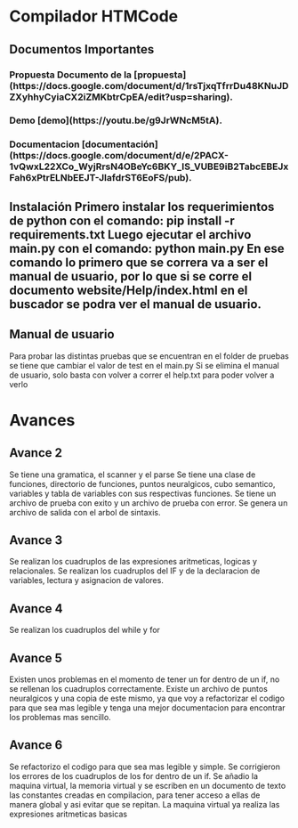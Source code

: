<h1> Compilador HTMCode</h1>
<h2> Documentos Importantes </h2>
<h3> Propuesta </ h3>
Documento de la [propuesta](https://docs.google.com/document/d/1rsTjxqTfrrDu48KNuJDZXyhhyCyiaCX2iZMKbtrCpEA/edit?usp=sharing).
<h3> Demo </ h3>
[demo](https://youtu.be/g9JrWNcM5tA).
<h3> Documentacion </ h3>
[documentación](https://docs.google.com/document/d/e/2PACX-1vQwxL22XCo_WyjRrsN4OBeYc6BKY_IS_VUBE9iB2TabcEBEJxFah6xPtrELNbEEJT-JlafdrST6EoFS/pub).


<h2> Instalación </ h2>
Primero instalar los requerimientos de python con el comando: pip install -r requirements.txt
Luego ejecutar el archivo main.py con el comando: python main.py
En ese comando lo primero que se correra va a ser el manual de usuario, por lo que si se corre el documento website/Help/index.html en el buscador se podra ver el manual de usuario.

<h2> Manual de usuario </h2>
Para probar las distintas pruebas que se encuentran en el folder de pruebas se tiene que cambiar el valor de test en el main.py
Si se elimina el manual de usuario, solo basta con volver a correr el help.txt para poder volver a verlo

<h1> Avances </h1>


<h2> Avance 2 </h2>
Se tiene una gramatica, el scanner y el parse
Se tiene una clase de funciones, directorio de funciones, puntos neuralgicos, cubo semantico, variables y tabla de variables con sus respectivas funciones.
Se tiene un archivo de prueba con exito y un archivo de prueba con error.
Se genera un archivo de salida con el arbol de sintaxis.

<h2> Avance 3 </h2>
Se realizan los cuadruplos de las expresiones aritmeticas, logicas y relacionales.
Se realizan los cuadruplos del IF y de la declaracion de variables, lectura y asignacion de valores.

<h2> Avance 4 </h2>
Se realizan los cuadruplos del while y for

<h2> Avance 5 </h2>
Existen unos problemas en el momento de tener un for dentro de un if, no se rellenan los cuadruplos correctamente.
Existe un archivo de puntos neuralgicos y una copia de este mismo, ya que voy a refactorizar el codigo para que sea mas legible  y tenga una mejor documentacion para encontrar los problemas mas sencillo.

<h2> Avance 6 </h2>
Se refactorizo el codigo para que sea mas legible y simple. 
Se corrigieron los errores de los cuadruplos de los for dentro de un if.
Se añadio la maquina virtual, la memoria virtual y se escriben en un documento de texto las constantes creadas en compilacion, para tener acceso a ellas de manera global y asi evitar que se repitan.
La maquina virtual ya realiza las expresiones aritmeticas basicas
